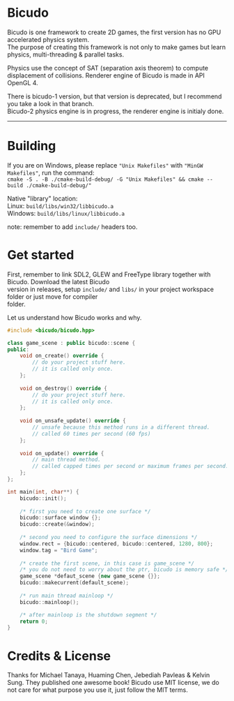 # Bicudo

Bicudo is one framework to create 2D games, the first version has no GPU accelerated physics system.    
The purpose of creating this framework is not only to make games but learn physics, multi-threading & parallel tasks.

Physics use the concept of SAT (separation axis theorem) to compute displacement of collisions.
Renderer engine of Bicudo is made in API OpenGL 4.

There is bicudo-1 version, but that version is deprecated, but I recommend you take a look in that branch.  
Bicudo-2 physics engine is in progress, the renderer engine is initialy done.

---

# Building

If you are on Windows, please replace `"Unix Makefiles"` with `"MinGW Makefiles"`, run the command:  
`cmake -S . -B ./cmake-build-debug/ -G "Unix Makefiles" && cmake --build ./cmake-build-debug/"`

Native "library" location:  
Linux: `build/libs/win32/libbicudo.a`  
Windows: `build/libs/linux/libbicudo.a`

note: remember to add `include/` headers too.

# Get started

First, remember to link SDL2, GLEW and FreeType library together with Bicudo. Download the latest Bicudo  
version in releases, setup `include/` and `libs/` in your project workspace folder or just move for compiler  
folder.

Let us understand how Bicudo works and why.
```c++
#include <bicudo/bicudo.hpp>

class game_scene : public bicudo::scene {
public:
    void on_create() override {
        // do your project stuff here.
        // it is called only once.
    };
    
    void on_destroy() override {
        // do your project stuff here.
        // it is called only once.
    };
    
    void on_unsafe_update() override {
        // unsafe because this method runs in a different thread.
        // called 60 times per second (60 fps)
    };
    
    void on_update() override {
        // main thread method.
        // called capped times per second or maximum frames per second.
    };
};

int main(int, char**) {
    bicudo::init();
    
    /* first you need to create one surface */
    bicudo::surface window {};
    bicudo::create(&window);
    
    /* second you need to configure the surface dimensions */
    window.rect = {bicudo::centered, bicudo::centered, 1280, 800};
    window.tag = "Bird Game";
    
    /* create the first scene, in this case is game_scene */
    /* you do not need to worry about the ptr, bicudo is memory safe */
    game_scene *defaut_scene {new game_scene {}};
    bicudo::makecurrent(default_scene);
    
    /* run main thread mainloop */
    bicudo::mainloop();

    /* after mainloop is the shutdown segment */
    return 0;
}
```

# Credits & License

Thanks for Michael Tanaya, Huaming Chen, Jebediah Pavleas & Kelvin Sung. They published one awesome book!
Bicudo use MIT license, we do not care for what purpose you use it, just follow the MIT terms.
